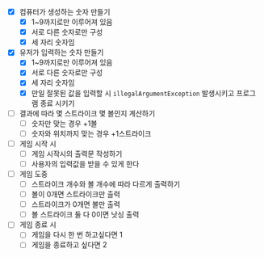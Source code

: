 - [x] 컴퓨터가 생성하는 숫자 만들기
    - [x] 1~9까지로만 이루어져 있음
    - [x] 서로 다른 숫자로만 구성
    - [x] 세 자리 숫자임
- [x] 유저가 입력하는 숫자 만들기
  - [x] 1~9까지로만 이루어져 있음
  - [x] 서로 다른 숫자로만 구성
  - [x] 세 자리 숫자임
  - [x] 만일 잘못된 값을 입력할 시 `illegalArgumentException` 발생시키고
  프로그램 종료 시키기
- [ ] 결과에 따라 몇 스트라이크 몇 볼인지 계산하기
  - [ ] 숫자만 맞는 경우 +1볼
  - [ ] 숫자와 위치까지 맞는 경우 +1스트라이크
- [ ] 게임 시작 시
  - [ ] 게임 시작시의 출력문 작성하기
  - [ ] 사용자의 입력값을 받을 수 있게 한다
- [ ] 게임 도중
  - [ ] 스트라이크 개수와 볼 개수에 따라 다르게 출력하기
  - [ ] 볼이 0개면 스트라이크만 출력
  - [ ] 스트라이크가 0개면 볼만 출력
  - [ ] 볼 스트라이크 둘 다 0이면 낫싱 출력
- [ ] 게임 종료 시
  - [ ] 게임을 다시 한 번 하고싶다면 1
  - [ ] 게임을 종료하고 싶다면 2